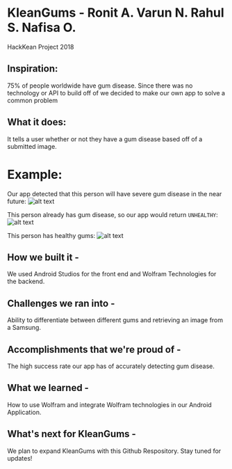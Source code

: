 # KleanGums - Ronit A. Varun N. Rahul S. Nafisa O.
HackKean Project 2018

## Inspiration: 
75% of people worldwide have gum disease. Since there was no technology or API to build off of we decided to make our own app to solve a common problem

## What it does: 
It tells a user whether or not they have a gum disease based off of a submitted image.

# Example:
Our app detected that this person will have severe gum disease in the near future:
![alt text][logo]

[logo]: https://cdn.discordapp.com/attachments/374678012651896845/432852976114204682/Gum_Disease.jpg "Early Gum Disease"

This person already has gum disease, so our app would return `UNHEALTHY`:
![alt text][logo]

[logo]: https://cdn.discordapp.com/attachments/374678012651896845/432852975686516736/BAD-1.jpg "Really Bad Gums"

This person has healthy gums: 
![alt text][logo]

[logo]: https://cdn.discordapp.com/attachments/374678012651896845/432852976114204686/GOOD.jpg "Healthy Gums"


## How we built it - 
We used Android Studios for the front end and Wolfram Technologies for the backend.

## Challenges we ran into - 
Ability to differentiate between different gums and retrieving an image from a Samsung.

## Accomplishments that we're proud of - 
The high success rate our app has of accurately detecting gum disease.

## What we learned - 
How to use Wolfram and integrate Wolfram technologies in our Android Application.

## What's next for KleanGums - 
We plan to expand KleanGums with this Github Respository. Stay tuned for updates!
